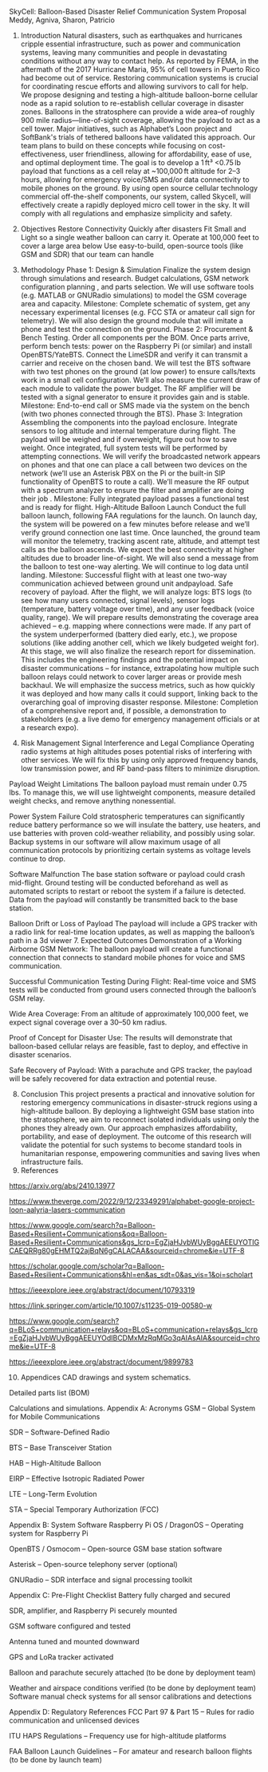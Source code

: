 SkyCell: Balloon-Based Disaster Relief Communication System Proposal
Meddy, Agniva, Sharon, Patricio 
1. Introduction
	Natural disasters, such as earthquakes and hurricanes cripple essential infrastructure, such as power and communication systems, leaving many communities and people in devastating conditions without any way to contact help. As reported by FEMA, in the aftermath of the 2017 Hurricane Maria, 95% of cell towers in Puerto Rico had become out of service. Restoring communication systems is crucial for coordinating rescue efforts and allowing survivors to call for help. We propose designing and testing a high-altitude balloon-borne cellular node as a rapid solution to re-establish cellular coverage in disaster zones. Balloons in the stratosphere can provide a wide area–of roughly 900 mile radius—line-of-sight coverage, allowing the payload to act as a cell tower. Major initiatives, such as Alphabet’s Loon project and SoftBank's trials of tethered balloons have validated this approach. Our team plans to build on these concepts while focusing on cost-effectiveness, user friendliness, allowing for affordability, ease of use, and optimal deployment time. The goal is to develop a 1 ft³ <0.75 lb payload that functions as a cell relay at ~100,000 ft altitude for 2–3 hours, allowing for emergency voice/SMS and/or data connectivity to mobile phones on the ground. By using open source cellular technology commercial off-the-shelf components, our system, called Skycell,  will effectively create a rapidly deployed micro cell tower in the sky. It will comply with all regulations and emphasize simplicity and safety.
2. Objectives
Restore Connectivity Quickly after disasters
Fit Small and Light so a single weather balloon can carry it.
Operate at 100,000 feet to cover a large area below
Use easy-to-build, open-source tools (like GSM and SDR) that our team can handle
3. Methodology
Phase 1: Design & Simulation
Finalize the system design through simulations and research. Budget calculations, GSM network configuration planning , and parts selection. We will use software tools (e.g. MATLAB or GNURadio simulations) to model the GSM coverage area and capacity. Milestone: Complete schematic of system, get any necessary experimental licenses (e.g. FCC STA or amateur call sign for telemetry). We will also design the ground module that will imitate a phone and test the connection on the ground.
Phase 2: Procurement & Bench Testing. 
Order all components per the BOM. Once parts arrive, perform bench tests: power on the Raspberry Pi (or similar) and install OpenBTS/YateBTS. Connect the LimeSDR and verify it can transmit a carrier and receive on the chosen band. We will test the BTS software with two test phones on the ground (at low power) to ensure calls/texts work in a small cell configuration. We’ll also measure the current draw of each module to validate the power budget. The RF amplifier will be tested with a signal generator to ensure it provides gain and is stable. Milestone: End-to-end call or SMS made via the system on the bench (with two phones connected through the BTS).
Phase 3: Integration
Assembling the components into the payload enclosure. Integrate sensors to log altitude and internal temperature during flight. The payload will be weighed and if overweight, figure out how to save weight. Once integrated, full system tests will be performed by attempting connections. We will verify the broadcasted network appears on phones and that one can place a call between two devices on the network (we’ll use an Asterisk PBX on the Pi or the built-in SIP functionality of OpenBTS to route a call). We’ll measure the RF output with a spectrum analyzer to ensure the filter and amplifier are doing their job . Milestone: Fully integrated payload passes a functional test and is ready for flight. 
High-Altitude Balloon Launch 
Conduct the full balloon launch, following FAA regulations for the launch. On launch day, the system will be powered on a few minutes before release and we’ll verify ground connection one last time. Once launched, the ground team will monitor the telemetry, tracking ascent rate, altitude, and attempt test calls as the balloon ascends. We expect the best connectivity at higher altitudes due to broader line-of-sight. We will also send a message from the balloon to test one-way alerting. We will continue to log data until landing. Milestone: Successful flight with at least one two-way communication achieved between ground unit andpayload. Safe recovery of payload.
After the flight, we will analyze logs: 
BTS logs (to see how many users connected, signal levels), sensor logs (temperature, battery voltage over time), and any user feedback (voice quality, range). We will prepare results demonstrating the coverage area achieved – e.g. mapping where connections were made. If any part of the system underperformed (battery died early, etc.), we propose solutions (like adding another cell, which we likely budgeted weight for). At this stage, we will also finalize the research report for dissemination. This includes the engineering findings and the potential impact on disaster communications – for instance, extrapolating how multiple such balloon relays could network to cover larger areas or provide mesh backhaul. We will emphasize the success metrics, such as how quickly it was deployed and how many calls it could support, linking back to the overarching goal of improving disaster response. Milestone: Completion of a comprehensive report and, if possible, a demonstration to stakeholders (e.g. a live demo for emergency management officials or at a research expo).


4. Risk Management
Signal Interference and Legal Compliance
 Operating radio systems at high altitudes poses potential risks of interfering with other services. We will fix this by using only approved frequency bands, low transmission power, and RF band-pass filters to minimize disruption.


Payload Weight Limitations
 The balloon payload must remain under 0.75 lbs. To manage this, we will use lightweight components, measure detailed weight checks, and remove anything nonessential.


Power System Failure
 Cold stratospheric temperatures can significantly reduce battery performance so we will insulate the battery, use heaters, and use batteries with proven cold-weather reliability, and possibly using solar. Backup systems in our software will allow maximum usage of all communication protocols by prioritizing certain systems as voltage levels continue to drop. 


Software Malfunction
 The base station software or payload could crash mid-flight. Ground testing will be conducted beforehand as well as automated scripts to restart or reboot the system if a failure is detected. Data from the payload will constantly be transmitted back to the base station.


Balloon Drift or Loss of Payload
The payload will include a GPS tracker with a radio link for real-time location updates, as well as mapping the balloon’s path in a 3d  viewer
7. Expected Outcomes
Demonstration of a Working Airborne GSM Network:
 The balloon payload will create a functional connection that connects to standard mobile phones for voice and SMS communication.


Successful Communication Testing During Flight:
 Real-time voice and SMS tests will be conducted from ground users connected through the balloon’s GSM relay.


Wide Area Coverage:
 From an altitude of approximately 100,000 feet, we expect signal coverage over a 30–50 km radius.


Proof of Concept for Disaster Use:
 The results will demonstrate that balloon-based cellular relays are feasible, fast to deploy, and effective in disaster scenarios.


Safe Recovery of Payload:
 With a parachute and GPS tracker, the payload will be safely recovered for data extraction and potential reuse.


8. Conclusion
This project presents a practical and innovative solution for restoring emergency communications in disaster-struck regions using a high-altitude balloon. By deploying a lightweight GSM base station into the stratosphere, we aim to reconnect isolated individuals using only the phones they already own. Our approach emphasizes affordability, portability, and ease of deployment. The outcome of this research will validate the potential for such systems to become standard tools in humanitarian response, empowering communities and saving lives when infrastructure fails.
9. References

https://arxiv.org/abs/2410.13977

https://www.theverge.com/2022/9/12/23349291/alphabet-google-project-loon-aalyria-lasers-communication

https://www.google.com/search?q=Balloon-Based+Resilient+Communications&oq=Balloon-Based+Resilient+Communications&gs_lcrp=EgZjaHJvbWUyBggAEEUYOTIGCAEQRRg80gEHMTQ2ajBqN6gCALACAA&sourceid=chrome&ie=UTF-8

https://scholar.google.com/scholar?q=Balloon-Based+Resilient+Communications&hl=en&as_sdt=0&as_vis=1&oi=scholart

https://ieeexplore.ieee.org/abstract/document/10793319

https://link.springer.com/article/10.1007/s11235-019-00580-w

https://www.google.com/search?q=BLoS+communication+relays&oq=BLoS+communication+relays&gs_lcrp=EgZjaHJvbWUyBggAEEUYOdIBCDMxMzRqMGo3qAIAsAIA&sourceid=chrome&ie=UTF-8

https://ieeexplore.ieee.org/abstract/document/9899783

10. Appendices
CAD drawings and system schematics.


Detailed parts list (BOM) 


Calculations and simulations.
Appendix A: Acronyms
GSM – Global System for Mobile Communications


SDR – Software-Defined Radio


BTS – Base Transceiver Station


HAB – High-Altitude Balloon


EIRP – Effective Isotropic Radiated Power


LTE – Long-Term Evolution


STA – Special Temporary Authorization (FCC)


Appendix B: System Software
Raspberry Pi OS / DragonOS – Operating system for Raspberry Pi


OpenBTS / Osmocom – Open-source GSM base station software


Asterisk – Open-source telephony server (optional)


GNURadio – SDR interface and signal processing toolkit


Appendix C: Pre-Flight Checklist
Battery fully charged and secured


SDR, amplifier, and Raspberry Pi securely mounted


GSM software configured and tested


Antenna tuned and mounted downward


GPS and LoRa tracker activated


Balloon and parachute securely attached (to be done by deployment team)


Weather and airspace conditions verified (to be done by deployment team)
Software manual check systems for all sensor calibrations and detections


Appendix D: Regulatory References
FCC Part 97 & Part 15 – Rules for radio communication and unlicensed devices


ITU HAPS Regulations – Frequency use for high-altitude platforms


FAA Balloon Launch Guidelines – For amateur and research balloon flights (to be done by launch team)



